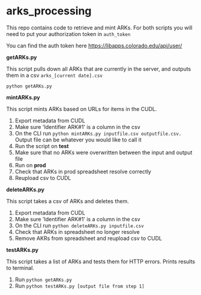 # arks_processing

This repo contains code to retrieve and mint ARKs. For both scripts you will need to put your authorization token in ```auth_token```

You can find the auth token here https://libapps.colorado.edu/api/user/

**getARKs.py**

This script pulls down all ARKs that are currently in the server, and outputs them in a csv ```arks_[current date].csv```

```python getARKs.py```

**mintARKs.py**

This script mints ARKs based on URLs for items in the CUDL.

1. Export metadata from CUDL
2. Make sure 'Identifier ARK#1' is a column in the csv
3. On the CLI run ```python mintARKs.py inputfile.csv outputfile.csv.``` Output file can be whatever you would like to call it
4. Run the script on **test**
5. Make sure that no ARKs were overwritten between the input and output file
6. Run on **prod**
7. Check that ARKs in prod spreadsheet resolve correctly
8. Reupload csv to CUDL

**deleteARKs.py**

This script takes a csv of ARKs and deletes them.

1. Export metadata from CUDL
2. Make sure 'Identifier ARK#1' is a column in the csv
3. On the CLI run ```python deleteARKs.py inputfile.csv``` 
4. Check that ARKs in spreadsheet no longer resolve 
5. Remove AKRs from spreadsheet and reupload csv to CUDL

**testARKs.py**

This script takes a list of ARKs and tests them for HTTP errors. Prints results to terminal.

1. Run ```python getARKs.py```
2. Run ```python testARKs.py [output file from step 1]```
